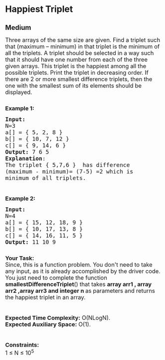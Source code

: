 # Happiest Triplet
## Medium 
<div class="problem-statement">
                <p></p><p><span style="font-size:18px">Three arrays of the same size are given. Find a triplet such that (maximum – minimum) in that triplet is the minimum of all the triplets. A triplet should be selected in a way such that it should have one number from each of the three given arrays. This triplet is the happiest among all the possible triplets. Print the triplet in decreasing order. If there are 2 or more smallest difference triplets, then the one with the smallest sum of its elements should be displayed.</span></p>

<p><br>
<span style="font-size:18px"><strong>Example 1:</strong></span></p>

<pre><span style="font-size:18px"><strong>Input:
</strong>N=3
a[] = { 5, 2, 8 }
b[] = { 10, 7, 12 }
c[] = { 9, 14, 6 }&nbsp; 
<strong>Output:</strong> 7 6 5
<strong>Explanation</strong>:
The triplet { 5,7,6&nbsp;}&nbsp; has difference
(maximum - minimum)= (7-5) =2 which is
minimum of all triplets.  </span></pre>

<p>&nbsp;</p>

<p><span style="font-size:18px"><strong>Example 2:</strong></span></p>

<pre><span style="font-size:18px"><strong>Input:
</strong>N=4
a[] = { 15, 12, 18, 9 }
b[] = { 10, 17, 13, 8 }
c[] = { 14, 16, 11, 5 }</span>
<span style="font-size:18px"><strong>Output:</strong> 11 10 9</span>
</pre>

<p><br>
<span style="font-size:18px"><strong>Your Task:</strong><br>
Since, this is a function problem. You don't need to take any input, as it is already accomplished by the driver code. You just need to complete the function <strong>smallestDifferenceTriplet</strong>() that takes <strong>array arr1 , array arr2 ,array arr3 and integer n </strong>as parameters and returns the happiest triplet in an array.</span></p>

<p>&nbsp;</p>

<p><span style="font-size:18px"><strong>Expected Time Complexity:</strong> O(NLogN).<br>
<strong>Expected Auxiliary Space:</strong> O(1).</span></p>

<p>&nbsp;</p>

<p><span style="font-size:18px"><strong>Constraints:</strong><br>
1 ≤ N ≤ 10<sup>5</sup></span></p>

<p>&nbsp;</p>
 <p></p>
            </div>